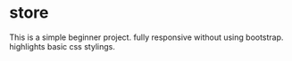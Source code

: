 # store
This is a simple beginner project. fully responsive without using bootstrap. highlights basic css stylings.
